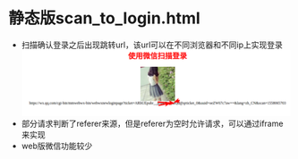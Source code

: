 # 静态版scan_to_login.html
- 扫描确认登录之后出现跳转url，该url可以在不同浏览器和不同ip上实现登录
![img](weixin/weixin01.png)
- 部分请求判断了referer来源，但是referer为空时允许请求，可以通过iframe来实现
- web版微信功能较少

